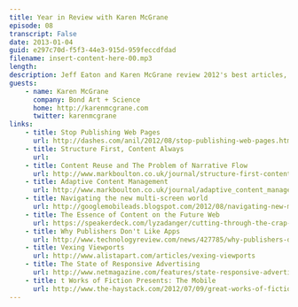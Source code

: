 ```yaml
---
title: Year in Review with Karen McGrane
episode: 08
transcript: False
date: 2013-01-04
guid: e297c70d-f5f3-44e3-915d-959feccdfdad
filename: insert-content-here-00.mp3
length: 
description: Jeff Eaton and Karen McGrane review 2012's best articles, presentations, and conversations about structured content, responsive design, and more.
guests:
    - name: Karen McGrane
      company: Bond Art + Science
      home: http://karenmcgrane.com
      twitter: karenmcgrane
links: 
    - title: Stop Publishing Web Pages
      url: http://dashes.com/anil/2012/08/stop-publishing-web-pages.html
    - title: Structure First, Content Always
      url: 
    - title: Content Reuse and The Problem of Narrative Flow
      url: http://www.markboulton.co.uk/journal/structure-first-content-always
    - title: Adaptive Content Management
      url: http://www.markboulton.co.uk/journal/adaptive_content_management
    - title: Navigating the new multi-screen world
      url: http://googlemobileads.blogspot.com/2012/08/navigating-new-multi-screen-world.html
    - title: The Essence of Content on the Future Web
      url: https://speakerdeck.com/lyzadanger/cutting-through-the-crap-the-essence-of-content-on-the-future-web
    - title: Why Publishers Don't Like Apps
      url: http://www.technologyreview.com/news/427785/why-publishers-dont-like-apps
    - title: Vexing Viewports
      url: http://www.alistapart.com/articles/vexing-viewports
    - title: The State of Responsive Advertising
      url: http://www.netmagazine.com/features/state-responsive-advertising-publishers-perspective
    - title: t Works of Fiction Presents: The Mobile 
      url: http://www.the-haystack.com/2012/07/09/great-works-of-fiction-presents-the-mobile-context
---
```

